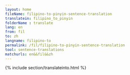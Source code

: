 ```yaml
---
layout: home
fileName: filipino-to-pinyin-sentence-translation
translatein: filipino_to_pinyin
folderName : translate
lang: en
from: fil
to: zh
langname: filipino-to
permalink: /fil/filipino-to-pinyin-sentence-translation
tool: sentence-translations
matchurls: en&&fil&&zh
---
```

{% include section/translateinto.html %}
